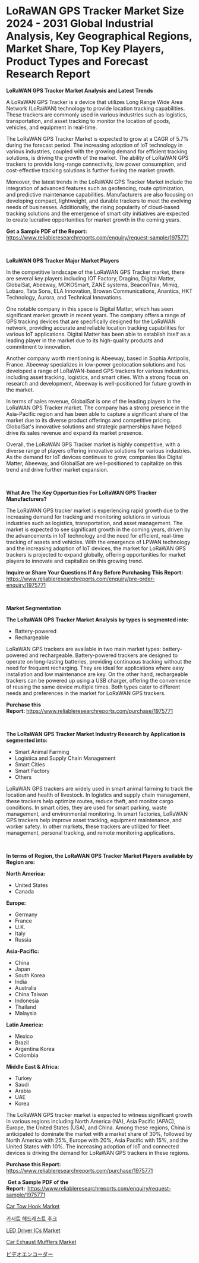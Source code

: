 <p><h1>LoRaWAN GPS Tracker Market Size 2024 - 2031 Global Industrial Analysis, Key Geographical Regions, Market Share, Top Key Players, Product Types and Forecast Research Report</h1></p><p><strong>LoRaWAN GPS Tracker Market Analysis and Latest Trends</strong></p>
<p><p>A LoRaWAN GPS Tracker is a device that utilizes Long Range Wide Area Network (LoRaWAN) technology to provide location tracking capabilities. These trackers are commonly used in various industries such as logistics, transportation, and asset tracking to monitor the location of goods, vehicles, and equipment in real-time.</p><p>The LoRaWAN GPS Tracker Market is expected to grow at a CAGR of 5.7% during the forecast period. The increasing adoption of IoT technology in various industries, coupled with the growing demand for efficient tracking solutions, is driving the growth of the market. The ability of LoRaWAN GPS trackers to provide long-range connectivity, low power consumption, and cost-effective tracking solutions is further fueling the market growth.</p><p>Moreover, the latest trends in the LoRaWAN GPS Tracker Market include the integration of advanced features such as geofencing, route optimization, and predictive maintenance capabilities. Manufacturers are also focusing on developing compact, lightweight, and durable trackers to meet the evolving needs of businesses. Additionally, the rising popularity of cloud-based tracking solutions and the emergence of smart city initiatives are expected to create lucrative opportunities for market growth in the coming years.</p></p>
<p><strong>Get a Sample PDF of the Report:&nbsp;</strong> <a href="https://www.reliableresearchreports.com/enquiry/request-sample/1975771">https://www.reliableresearchreports.com/enquiry/request-sample/1975771</a></p>
<p>&nbsp;</p>
<p><strong>LoRaWAN GPS Tracker Major Market Players</strong></p>
<p><p>In the competitive landscape of the LoRaWAN GPS Tracker market, there are several key players including IOT Factory, Dragino, Digital Matter, GlobalSat, Abeeway, MOKOSmart, ZANE systems, BeaconTrax, Mimiq, Lobaro, Tata Sons, ELA Innovation, Browan Communications, Anantics, HKT Technology, Aurora, and Technical Innovations.</p><p>One notable company in this space is Digital Matter, which has seen significant market growth in recent years. The company offers a range of GPS tracking devices that are specifically designed for the LoRaWAN network, providing accurate and reliable location tracking capabilities for various IoT applications. Digital Matter has been able to establish itself as a leading player in the market due to its high-quality products and commitment to innovation.</p><p>Another company worth mentioning is Abeeway, based in Sophia Antipolis, France. Abeeway specializes in low-power geolocation solutions and has developed a range of LoRaWAN-based GPS trackers for various industries, including asset tracking, logistics, and smart cities. With a strong focus on research and development, Abeeway is well-positioned for future growth in the market.</p><p>In terms of sales revenue, GlobalSat is one of the leading players in the LoRaWAN GPS Tracker market. The company has a strong presence in the Asia-Pacific region and has been able to capture a significant share of the market due to its diverse product offerings and competitive pricing. GlobalSat's innovative solutions and strategic partnerships have helped drive its sales revenue and expand its market presence.</p><p>Overall, the LoRaWAN GPS Tracker market is highly competitive, with a diverse range of players offering innovative solutions for various industries. As the demand for IoT devices continues to grow, companies like Digital Matter, Abeeway, and GlobalSat are well-positioned to capitalize on this trend and drive further market expansion.</p></p>
<p>&nbsp;</p>
<p><strong>What Are The Key Opportunities For LoRaWAN GPS Tracker Manufacturers?</strong></p>
<p><p>The LoRaWAN GPS tracker market is experiencing rapid growth due to the increasing demand for tracking and monitoring solutions in various industries such as logistics, transportation, and asset management. The market is expected to see significant growth in the coming years, driven by the advancements in IoT technology and the need for efficient, real-time tracking of assets and vehicles. With the emergence of LPWAN technology and the increasing adoption of IoT devices, the market for LoRaWAN GPS trackers is projected to expand globally, offering opportunities for market players to innovate and capitalize on this growing trend.</p></p>
<p><strong>Inquire or Share Your Questions If Any Before Purchasing This Report:</strong> <a href="https://www.reliableresearchreports.com/enquiry/pre-order-enquiry/1975771">https://www.reliableresearchreports.com/enquiry/pre-order-enquiry/1975771</a></p>
<p>&nbsp;</p>
<p><strong>Market Segmentation</strong></p>
<p><strong>The LoRaWAN GPS Tracker Market Analysis by types is segmented into:</strong></p>
<p><ul><li>Battery-powered</li><li>Rechargeable</li></ul></p>
<p><p>LoRaWAN GPS trackers are available in two main market types: battery-powered and rechargeable. Battery-powered trackers are designed to operate on long-lasting batteries, providing continuous tracking without the need for frequent recharging. They are ideal for applications where easy installation and low maintenance are key. On the other hand, rechargeable trackers can be powered up using a USB charger, offering the convenience of reusing the same device multiple times. Both types cater to different needs and preferences in the market for LoRaWAN GPS trackers.</p></p>
<p><strong>Purchase this Report:&nbsp;</strong><a href="https://www.reliableresearchreports.com/purchase/1975771">https://www.reliableresearchreports.com/purchase/1975771</a></p>
<p>&nbsp;</p>
<p><strong>The LoRaWAN GPS Tracker Market Industry Research by Application is segmented into:</strong></p>
<p><ul><li>Smart Animal Farming</li><li>Logistica and Supply Chain Management</li><li>Smart Cities</li><li>Smart Factory</li><li>Others</li></ul></p>
<p><p>LoRaWAN GPS trackers are widely used in smart animal farming to track the location and health of livestock. In logistics and supply chain management, these trackers help optimize routes, reduce theft, and monitor cargo conditions. In smart cities, they are used for smart parking, waste management, and environmental monitoring. In smart factories, LoRaWAN GPS trackers help improve asset tracking, equipment maintenance, and worker safety. In other markets, these trackers are utilized for fleet management, personal tracking, and remote monitoring applications.</p></p>
<p>&nbsp;</p>
<p><strong>In terms of Region, the LoRaWAN GPS Tracker Market Players available by Region are:</strong></p>
<p>
    <p> <strong> North America: </strong>
        <ul>
            <li>United States</li>
            <li>Canada</li>
        </ul>
        </p> 
    <p> <strong> Europe: </strong>
        <ul>
            <li>Germany</li>
            <li>France</li>
            <li>U.K.</li>
            <li>Italy</li>
            <li>Russia</li>
        </ul>
        </p> 
    <p> <strong> Asia-Pacific: </strong>
        <ul>
            <li>China</li>
            <li>Japan</li>
            <li>South Korea</li>
            <li>India</li>
            <li>Australia</li>
            <li>China Taiwan</li>
            <li>Indonesia</li>
            <li>Thailand</li>
            <li>Malaysia</li>
        </ul>
        </p> 
    <p> <strong> Latin America: </strong>
        <ul>
            <li>Mexico</li>
            <li>Brazil</li>
            <li>Argentina Korea</li>
            <li>Colombia</li>
        </ul>
        </p> 
    <p> <strong> Middle East & Africa: </strong>
        <ul>
            <li>Turkey</li>
            <li>Saudi</li>
            <li>Arabia</li>
            <li>UAE</li>
            <li>Korea</li>
        </ul>
    </p>
    </p>
<p><p>The LoRaWAN GPS tracker market is expected to witness significant growth in various regions including North America (NA), Asia Pacific (APAC), Europe, the United States (USA), and China. Among these regions, China is anticipated to dominate the market with a market share of 30%, followed by North America with 25%, Europe with 20%, Asia Pacific with 15%, and the United States with 10%. The increasing adoption of IoT and connected devices is driving the demand for LoRaWAN GPS trackers in these regions.</p></p>
<p><strong>Purchase this Report: </strong><a href="https://www.reliableresearchreports.com/purchase/1975771">https://www.reliableresearchreports.com/purchase/1975771</a></p>
<p>&nbsp;<strong>Get a Sample PDF of the Report:&nbsp;&nbsp;</strong><a href="https://www.reliableresearchreports.com/enquiry/request-sample/1975771">https://www.reliableresearchreports.com/enquiry/request-sample/1975771</a></p>
<p><strong></strong></p>
<p><p><a href="https://issuu.com/reportprime-2/docs/car-tow-hook-market-size-2030.pptx">Car Tow Hook Market</a></p><p><a href="https://github.com/nuekbpymrrz5/Market-Research-Report-List-1/blob/main/16806479875.md">카시트 헤드레스트 후크</a></p><p><a href="https://github.com/jerrycopelandthomaswsqd8q/Market-Research-Report-List-2/blob/main/led-driver-ics-market.md">LED Driver ICs Market</a></p><p><a href="https://issuu.com/reportprime-2/docs/car-exhaust-mufflers-market-size-2030.pptx">Car Exhaust Mufflers Market</a></p><p><a href="https://github.com/hilmi-2a/Market-Research-Report-List-1/blob/main/243684610758.md">ビデオエンコーダー</a></p></p>